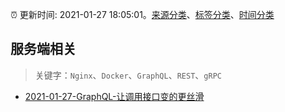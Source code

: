 :alarm_clock: 更新时间: 2021-01-27 18:05:01。[来源分类](../README.md)、[标签分类](../TAGS.md)、[时间分类](../TIMELINE.md)

## 服务端相关


> 关键字：`Nginx`、`Docker`、`GraphQL`、`REST`、`gRPC`



- [2021-01-27-GraphQL-让调用接口变的更丝滑](https://toutiao.io/k/6ysje7y) 